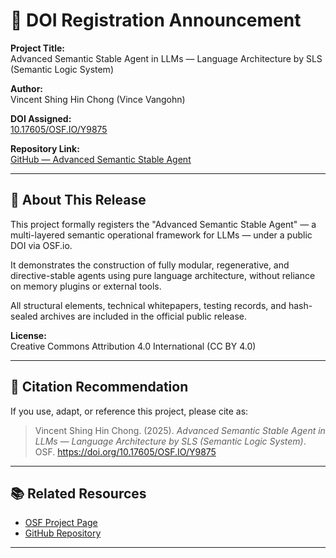 # 📢 DOI Registration Announcement

**Project Title:**  
Advanced Semantic Stable Agent in LLMs — Language Architecture by SLS (Semantic Logic System)

**Author:**  
Vincent Shing Hin Chong (Vince Vangohn)

**DOI Assigned:**  
[10.17605/OSF.IO/Y9875](https://doi.org/10.17605/OSF.IO/Y9875)

**Repository Link:**  
[GitHub — Advanced Semantic Stable Agent](https://github.com/chonghin33/advanced_semantic-stable-agent)

---

## 📝 About This Release

This project formally registers the "Advanced Semantic Stable Agent" — a multi-layered semantic operational framework for LLMs — under a public DOI via OSF.io.

It demonstrates the construction of fully modular, regenerative, and directive-stable agents using pure language architecture, without reliance on memory plugins or external tools.

All structural elements, technical whitepapers, testing records, and hash-sealed archives are included in the official public release.

**License:**  
Creative Commons Attribution 4.0 International (CC BY 4.0)

---

## 🔗 Citation Recommendation

If you use, adapt, or reference this project, please cite as:

> Vincent Shing Hin Chong. (2025). *Advanced Semantic Stable Agent in LLMs — Language Architecture by SLS (Semantic Logic System)*. OSF. https://doi.org/10.17605/OSF.IO/Y9875

---

## 📚 Related Resources

- [OSF Project Page](https://osf.io/y9875)
- [GitHub Repository](https://github.com/chonghin33/advanced_semantic-stable-agent)

---
